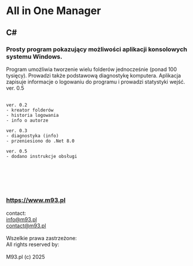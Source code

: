 # All in One Manager
## C#
### Prosty program pokazujący możliwości aplikacji konsolowych systemu Windows.
Program umożliwia tworzenie wielu folderów jednocześnie (ponad 100 tysięcy). Prowadzi także podstawową diagnostykę komputera. Aplikacja zapisuje informacje o logowaniu do programu i prowadzi statystyki wejść.
<br>ver. 0.5
<br><br>

~~~~~~~~~~~~~~~~~~~~~~
ver. 0.2
- kreator folderów
- historia logowania
- info o autorze
~~~~~~~~~~~~~~~~~~~~~~

~~~~~~~~~~~~~~~~~~~~~~
ver. 0.3
- diagnostyka (info)
- przeniesiono do .Net 8.0
~~~~~~~~~~~~~~~~~~~~~~

~~~~~~~~~~~~~~~~~~~~~~
ver. 0.5
- dodano instrukcje obsługi
~~~~~~~~~~~~~~~~~~~~~~

<br><br>
----------------------
### https://www.m93.pl
contact:<br>
info@m93.pl<br>
contact@m93.pl<br><br>
Wszelkie prawa zastrzeżone:<br>
All rights reserved by:<br><br>
M93.pl (c) 2025